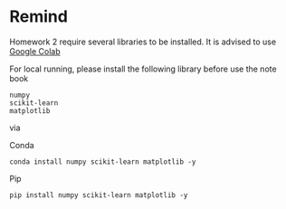 # Remind

Homework 2 require several libraries to be installed. It is advised to use [Google Colab](http://colab.research.google.com/)

For local running, please install the following library before use the note book

```
numpy
scikit-learn
matplotlib
```

via

Conda
```
conda install numpy scikit-learn matplotlib -y
```

Pip
```
pip install numpy scikit-learn matplotlib -y
```